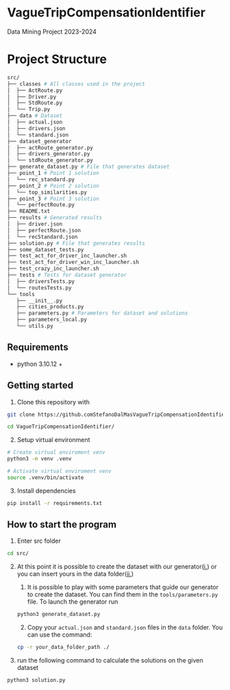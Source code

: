 # VagueTripCompensationIdentifier
Data Mining Project 2023-2024

# Project Structure

```bash
src/
├── classes # All classes used in the project
│  ├── ActRoute.py
│  ├── Driver.py
│  ├── StdRoute.py
│  └── Trip.py
├── data # Dataset
│  ├── actual.json
│  ├── drivers.json
│  └── standard.json
├── dataset_generator
│  ├── actRoute_generator.py
│  ├── drivers_generator.py
│  └── stdRoute_generator.py
├── generate_dataset.py # File that generates dataset
├── point_1 # Point 1 solution
│  └── rec_standard.py
├── point_2 # Point 2 solution
│  └── top_similarities.py
├── point_3 # Point 3 solution
│  └── perfectRoute.py
├── README.txt
├── results # Generated results
│  ├── driver.json
│  ├── perfectRoute.json
│  └── recStandard.json
├── solution.py # File that generates results
├── some_dataset_tests.py
├── test_act_for_driver_inc_launcher.sh
├── test_act_for_driver_win_inc_launcher.sh
├── test_crazy_inc_launcher.sh
├── tests # Tests for dataset generator
│  ├── driversTests.py
│  └── routesTests.py
└── tools
   ├── __init__.py
   ├── cities_products.py
   ├── parameters.py # Parameters for dataset and solutions
   ├── parameters_local.py
   └── utils.py
```

## Requirements
- python 3.10.12 +

## Getting started
1. Clone this repository with
``` bash
git clone https://github.comStefanoDalMasVagueTripCompensationIdentifier.git

cd VagueTripCompensationIdentifier/
```

2. Setup virtual environment
``` bash
# Create virtual enviroment venv
python3 -m venv .venv

# Activate virtual enviroment venv
source .venv/bin/activate
```

3. Install dependencies
``` bash
pip install -r requirements.txt
```

## How to start the program

1. Enter src folder
``` bash
cd src/
```

2. At this point it is possible to create the dataset with our generator([i.](#gen_dataset)) or you can insert yours in the data folder([ii.](#use_external_dataset))

    1. <a id="gen_dataset"></a> It is possible to play with some parameters that guide our generator to create the dataset. You can find them in the `tools/parameters.py` file.
    To launch the generator run
    ``` bash
    python3 generate_dataset.py
    ```

    2. <a id="use_external_dataset"></a> Copy your `actual.json` and `standard.json` files in the `data` folder.
    You can use the command:
    ```bash
    cp -r your_data_folder_path ./
    ```

3. run the following command to calculate the solutions on the given dataset
```bash
python3 solution.py
```